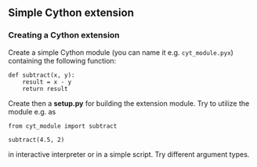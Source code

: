 ## Simple Cython extension

### Creating a Cython extension
Create a simple Cython module (you can name it e.g. `cyt_module.pyx`)
containing the following function:
```
def subtract(x, y):
    result = x - y
    return result
```

Create then a **setup.py** for building the extension module.
Try to utilize the module e.g. as
```
from cyt_module import subtract

subtract(4.5, 2)
```
in interactive interpreter or in a simple script. Try different argument
types.

